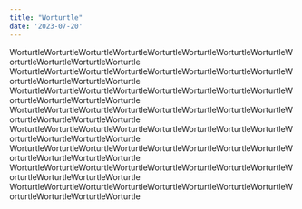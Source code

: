 ```yaml
---
title: "Worturtle"
date: '2023-07-20'
---
```


WorturtleWorturtleWorturtleWorturtleWorturtleWorturtleWorturtleWorturtleWorturtleWorturtleWorturtleWorturtle
WorturtleWorturtleWorturtleWorturtleWorturtleWorturtleWorturtleWorturtleWorturtleWorturtleWorturtleWorturtle
WorturtleWorturtleWorturtleWorturtleWorturtleWorturtleWorturtleWorturtleWorturtleWorturtleWorturtleWorturtle
WorturtleWorturtleWorturtleWorturtleWorturtleWorturtleWorturtleWorturtleWorturtleWorturtleWorturtleWorturtle
WorturtleWorturtleWorturtleWorturtleWorturtleWorturtleWorturtleWorturtleWorturtleWorturtleWorturtleWorturtle
WorturtleWorturtleWorturtleWorturtleWorturtleWorturtleWorturtleWorturtleWorturtleWorturtleWorturtleWorturtle
WorturtleWorturtleWorturtleWorturtleWorturtleWorturtleWorturtleWorturtleWorturtleWorturtleWorturtleWorturtle
WorturtleWorturtleWorturtleWorturtleWorturtleWorturtleWorturtleWorturtleWorturtleWorturtleWorturtleWorturtle